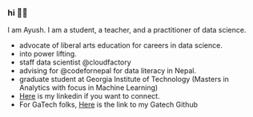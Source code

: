 ### hi ✌🏻

I am Ayush. I am a student, a teacher, and a practitioner of data science.  

- advocate of liberal arts education for careers in data science. 
- into power lifting. 
- staff data scientist @cloudfactory
- advising for @codefornepal for data literacy in Nepal.
- graduate student at Georgia Institute of Technology (Masters in Analytics with focus in Machine Learning)
- [Here](https://linkedin.com/in/ayush-subedi) is my linkedin if you want to connect.
- For GaTech folks, [Here](https://github.gatech.edu/asubedi6) is the link to my Gatech Github
